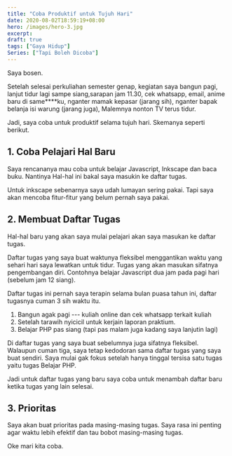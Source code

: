 ```yaml
---
title: "Coba Produktif untuk Tujuh Hari"
date: 2020-08-02T18:59:19+08:00
hero: /images/hero-3.jpg
excerpt:
draft: true
tags: ["Gaya Hidup"]
Series: ["Tapi Boleh Dicoba"]
---
```


Saya bosen.

Setelah selesai perkuliahan semester genap, kegiatan saya bangun pagi, lanjut tidur lagi sampe siang,sarapan jam 11.30, cek whatsapp, email, anime baru di same****ku, nganter mamak kepasar (jarang sih), nganter bapak belanja isi warung (jarang juga), Malemnya nonton TV terus tidur.

Jadi, saya coba untuk produktif selama tujuh hari. Skemanya seperti berikut.

## 1. Coba Pelajari Hal Baru

Saya rencananya mau coba untuk belajar Javascript, Inkscape dan baca buku. Nantinya Hal-hal ini bakal saya masukin ke daftar tugas.

Untuk inkscape sebenarnya saya udah lumayan sering pakai. Tapi saya akan mencoba fitur-fitur yang belum pernah saya pakai.

## 2. Membuat Daftar Tugas

Hal-hal baru yang akan saya mulai pelajari akan saya masukan ke daftar tugas.

Daftar tugas yang saya buat waktunya fleksibel menggantikan waktu yang sehari hari saya lewatkan untuk tidur. Tugas yang akan masukan sifatnya pengembangan diri. Contohnya belajar Javascript dua jam pada pagi hari (sebelum jam 12 siang).

Daftar tugas ini pernah saya terapin selama bulan puasa tahun ini, daftar tugasnya cuman 3 sih waktu itu.

1. Bangun agak pagi --- kuliah online dan cek whatsapp terkait kuliah
2. Setelah tarawih nyicicil untuk kerjain laporan praktium.
3. Belajar PHP pas siang (tapi pas malam juga kadang saya lanjutin lagi)

Di daftar tugas yang saya buat sebelumnya juga sifatnya fleksibel. Walaupun cuman tiga, saya tetap kedodoran sama daftar tugas yang saya buat sendiri. Saya mulai gak fokus setelah hanya tinggal tersisa satu tugas yaitu tugas Belajar PHP.

Jadi untuk daftar tugas yang baru saya coba untuk menambah daftar baru ketika tugas yang lain selesai. 

## 3. Prioritas

Saya akan buat prioritas pada masing-masing tugas. Saya rasa ini penting agar waktu lebih efektif dan tau bobot masing-masing tugas.

Oke mari kita coba.